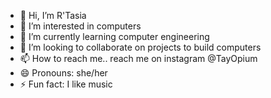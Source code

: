 - 👋 Hi, I’m R'Tasia
- 👀 I’m interested in computers
- 🌱 I’m currently learning computer engineering
- 💞️ I’m looking to collaborate on projects to build computers
- 📫 How to reach me.. reach me on instagram @TayOpium
- 😄 Pronouns: she/her
- ⚡ Fun fact: I like music

<!---
rtasiabellamy/rtasiabellamy is a ✨ special ✨ repository because its `README.md` (this file) appears on your GitHub profile.
You can click the Preview link to take a look at your changes.
--->
